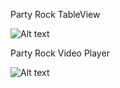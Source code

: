 


Party Rock TableView

![Alt text](https://github.com/mrabins/Party-Rock-Mansion/blob/assets/Assets/PartyRock1.png)



Party Rock Video Player

![Alt text](https://github.com/mrabins/Party-Rock-Mansion/blob/assets/Assets/PartyRock2.png)
